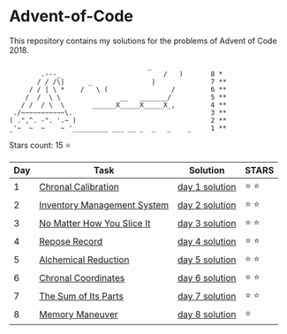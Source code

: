 # Advent-of-Code
This repository contains my solutions for the problems of Advent of Code 2018.

```
                                   _
        .---_                          /   )       8 *
       / / /\|      _               |              7 **
     / / | \ *    /   \ (                /         6 **
    /  /  \ \               __   _______/          5 **
   / /  / \  \       ______X_____X_____X_,         4 **
 ./~~~~~~~~~~~\.                                   3 **
( .",^. -". '.~ )                                  2 **
_'~  ~  ~    ~ '_________ ___ __ _  _   _    _     1 **

```


Stars count: 15 :star:

Day | Task | Solution | STARS |
------------ | ------------ | ------------- | ------------- |
1 |[Chronal Calibration](./day-01/) |[day 1 solution](./day-01/Program.cs) | :star: :star: |
2 |[Inventory Management System](./day-02) |[day 2 solution](./day-02/Program.cs) | :star: :star: |
3 |[No Matter How You Slice It](./day-03) |[day 3 solution](./day-03/Program.cs) | :star: :star: |
4 |[Repose Record](./day-04) |[day 4 solution](./day-04/Program.cs) | :star: :star: |
5 |[Alchemical Reduction](./day-05) |[day 5 solution](./day-05/Program.cs) | :star: :star: |
6 |[Chronal Coordinates](./day-06) |[day 6 solution](./day-06/Program.cs) | :star: :star: |
7 |[The Sum of Its Parts](./day-07) |[day 7 solution](./day-07/Program.cs) | :star: :star: |
8 |[Memory Maneuver ](./day-08) |[day 8 solution](./day-08/Program.cs) | :star:  |